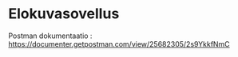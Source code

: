 # Elokuvasovellus
Postman dokumentaatio : https://documenter.getpostman.com/view/25682305/2s9YkkfNmC 
